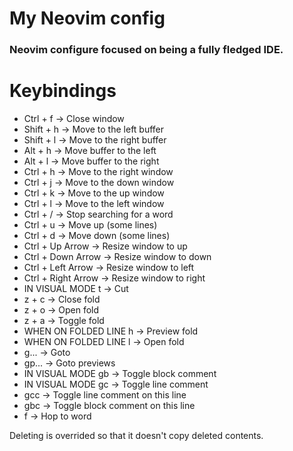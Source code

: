 # My Neovim config
### Neovim configure focused on being a fully fledged IDE.

# Keybindings
- Ctrl + f → Close window
- Shift + h → Move to the left buffer
- Shift + l → Move to the right buffer
- Alt + h → Move buffer to the left
- Alt + l → Move buffer to the right
- Ctrl + h → Move to the right window
- Ctrl + j → Move to the down window
- Ctrl + k → Move to the up window
- Ctrl + l → Move to the left window
- Ctrl + / → Stop searching for a word
- Ctrl + u → Move up (some lines)
- Ctrl + d → Move down (some lines)
- Ctrl + Up Arrow → Resize window to up
- Ctrl + Down Arrow → Resize window to down
- Ctrl + Left Arrow → Resize window to left
- Ctrl + Right Arrow → Resize window to right
- IN VISUAL MODE t → Cut
- z + c → Close fold
- z + o → Open fold
- z + a → Toggle fold
- WHEN ON FOLDED LINE h → Preview fold
- WHEN ON FOLDED LINE l → Open fold
- g... → Goto
- gp... → Goto previews
- IN VISUAL MODE gb → Toggle block comment
- IN VISUAL MODE gc → Toggle line comment
- gcc → Toggle line comment on this line
- gbc → Toggle block comment on this line
- f → Hop to word

Deleting is overrided so that it doesn't copy deleted contents.
